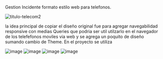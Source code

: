 Gestion Incidente formato estilo web para telefonos.

![titulo-telecom2](https://user-images.githubusercontent.com/86979361/149607800-6dac8b36-c92c-494c-bb3f-8ac372a6b0ee.jpg)

la idea principal de copiar el diseño original  fue para agregar navegabilidad responsive con medias Queries que podria ser util utilzarlo en el navegador de los telefefonos moviles via web y se agrega un poquito de diseño sumando cambio de Theme.
En el proyecto se utiliza 

![image](https://user-images.githubusercontent.com/86979361/149609235-8e76b2cc-386e-4db7-852e-f58587313a55.png)
![image](https://user-images.githubusercontent.com/86979361/149609254-37f72ed5-0df0-412a-8395-40a91f3e42d4.png)
![image](https://user-images.githubusercontent.com/86979361/149609264-54470a97-45de-42a5-8906-edbbe04731eb.png)
![image](https://user-images.githubusercontent.com/86979361/149609276-4de730d2-80bd-40e7-a6d2-b93afe12996f.png)






